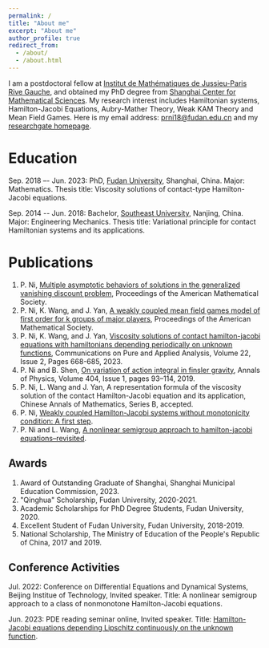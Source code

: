 ```yaml
---
permalink: /
title: "About me"
excerpt: "About me"
author_profile: true
redirect_from: 
  - /about/
  - /about.html
---
```


I am a postdoctoral fellow at [Institut de Mathématiques de Jussieu-Paris Rive Gauche](https://www.imj-prg.fr/), and obtained my PhD degree from [Shanghai Center for Mathematical Sciences](https://scms.fudan.edu.cn/). My research interest includes Hamiltonian systems, Hamilton-Jacobi Equations, Aubry-Mather Theory, Weak KAM Theory and Mean Field Games. Here is my email address: [prni18@fudan.edu.cn](prni18@fudan.edu.cn) and my [researchgate homepage](https://www.researchgate.net/profile/Panrui-Ni).

Education
======
Sep. 2018 –- Jun. 2023: PhD, [Fudan University](https://www.fudan.edu.cn/), Shanghai, China. Major: Mathematics. Thesis title: Viscosity solutions of contact-type Hamilton-Jacobi equations.

Sep. 2014 -- Jun. 2018: Bachelor, [Southeast University](https://www.seu.edu.cn/), Nanjing, China. Major: Engineering Mechanics. Thesis title: Variational principle for contact Hamiltonian systems and its applications.

Publications
======
1. P. Ni, [Multiple asymptotic behaviors of solutions in the generalized vanishing discount problem](https://doi.org/10.1090/proc/16420), Proceedings of the American Mathematical Society.
2. P. Ni, K. Wang, and J. Yan, [A weakly coupled mean field games model of first order for k groups of major players](https://doi.org/10.1090/proc/16342), Proceedings of the American Mathematical Society.
3. P. Ni, K. Wang, and J. Yan, [Viscosity solutions of contact hamilton-jacobi equations with hamiltonians
depending periodically on unknown functions](https://www.aimsciences.org//article/doi/10.3934/cpaa.2023005), Communications on Pure and Applied Analysis, Volume 22, Issue 2, Pages 668-685, 2023.
4. P. Ni and B. Shen, [On variation of action integral in finsler gravity](https://www.sciencedirect.com/science/article/abs/pii/S0003491619300430), Annals of Physics, Volume 404, Issue 1,
pages 93–114, 2019.
5. P. Ni, L. Wang and J. Yan, A representation formula of the viscosity solution of the contact Hamilton-Jacobi equation and its application, Chinese Annals of Mathematics, Series B, accepted.
6. P. Ni, [Weakly coupled Hamilton-Jacobi systems without monotonicity condition: A first step](https://arxiv.org/abs/2112.04885).
7. P. Ni and L. Wang, [A nonlinear semigroup approach to hamilton-jacobi equations–revisited](https://arxiv.org/abs/2202.11315).

Awards
------
1. Award of Outstanding Graduate of Shanghai, Shanghai Municipal Education Commission, 2023.
2. "Qinghua" Scholarship, Fudan University, 2020-2021.
3. Academic Scholarships for PhD Degree Students, Fudan University, 2020.
4. Excellent Student of Fudan University, Fudan University, 2018-2019.
5. National Scholarship, The Ministry of Education of the People's Republic of China, 2017 and 2019.
 

Conference Activities
------
Jul. 2022: Conference on Differential Equations and Dynamical Systems, Beijing Institue of Technology, Invited speaker. Title: A nonlinear semigroup approach to a class of nonmonotone Hamilton-Jacobi equations.

Jun. 2023: PDE reading seminar online, Invited speaker. Title: [Hamilton-Jacobi equations depending Lipschitz continuously on the unknown function](https://www.youtube.com/watch?v=bGkbiBCq85U).
